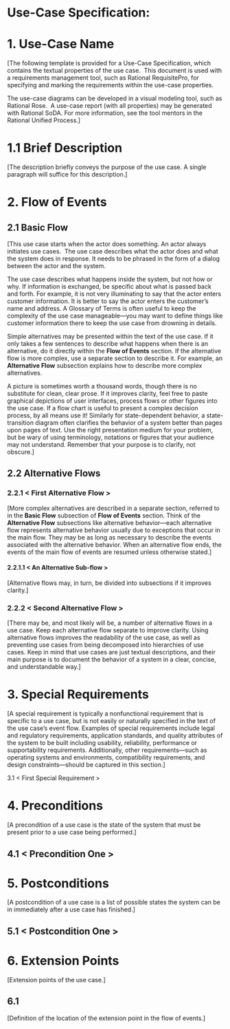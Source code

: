 # Use-Case Specification: <Use-Case Name>

# 1. Use-Case Name

\[The following template is provided for a Use-Case Specification, which contains the textual properties of the use case.  This document is used with a requirements management tool, such as Rational RequisitePro, for specifying and marking the requirements within the use-case properties.

The use-case diagrams can be developed in a visual modeling tool, such as Rational Rose.  A use-case report (with all properties) may be generated with Rational SoDA. For more information, see the tool mentors in the Rational Unified Process.\]

# 1.1 Brief Description

\[The description briefly conveys the purpose of the use case. A single paragraph will suffice for this description.\]

# 2. Flow of Events

## 2.1 Basic Flow

\[This use case starts when the actor does something. An actor always initiates use cases.  The use case describes what the actor does and what the system does in response. It needs to be phrased in the form of a dialog between the actor and the system.

The use case describes what happens inside the system, but not how or why. If information is exchanged, be specific about what is passed back and forth. For example, it is not very illuminating to say that the actor enters customer information. It is better to say the actor enters the customer’s name and address. A Glossary of Terms is often useful to keep the complexity of the use case manageable—you may want to define things like customer information there to keep the use case from drowning in details.

Simple alternatives may be presented within the text of the use case. If it only takes a few sentences to describe what happens when there is an alternative, do it directly within the **Flow of Events** section. If the alternative flow is more complex, use a separate section to describe it. For example, an **Alternative Flow** subsection explains how to describe more complex alternatives.

A picture is sometimes worth a thousand words, though there is no substitute for clean, clear prose. If it improves clarity, feel free to paste graphical depictions of user interfaces, process flows or other figures into the use case. If a flow chart is useful to present a complex decision process, by all means use it! Similarly for state-dependent behavior, a state-transition diagram often clarifies the behavior of a system better than pages upon pages of text. Use the right presentation medium for your problem, but be wary of using terminology, notations or figures that your audience may not understand. Remember that your purpose is to clarify, not obscure.\]

## 2.2 Alternative Flows

### 2.2.1 < First Alternative Flow >

\[More complex alternatives are described in a separate section, referred to in the **Basic Flow** subsection of **Flow of Events** section. Think of the **Alternative Flow** subsections like alternative behavior—each alternative flow represents alternative behavior usually due to exceptions that occur in the main flow. They may be as long as necessary to describe the events associated with the alternative behavior. When an alternative flow ends, the events of the main flow of events are resumed unless otherwise stated.\]

#### 2.2.1.1 < An Alternative Sub-flow >

\[Alternative flows may, in turn, be divided into subsections if it improves clarity.\]

### 2.2.2 < Second Alternative Flow >

\[There may be, and most likely will be, a number of alternative flows in a use case. Keep each alternative flow separate to improve clarity. Using alternative flows improves the readability of the use case, as well as preventing use cases from being decomposed into hierarchies of use cases. Keep in mind that use cases are just textual descriptions, and their main purpose is to document the behavior of a system in a clear, concise, and understandable way.\]

# 3. Special Requirements

\[A special requirement is typically a nonfunctional requirement that is specific to a use case, but is not easily or naturally specified in the text of the use case’s event flow. Examples of special requirements include legal and regulatory requirements, application standards, and quality attributes of the system to be built including usability, reliability, performance or supportability requirements. Additionally, other requirements—such as operating systems and environments, compatibility requirements, and design constraints—should be captured in this section.\]

3.1 < First Special Requirement >

# 4. Preconditions

\[A precondition of a use case is the state of the system that must be present prior to a use case being performed.\]

## 4.1 < Precondition One >

# 5. Postconditions

\[A postcondition of a use case is a list of possible states the system can be in immediately after a use case has finished.\]

## 5.1 < Postcondition One >

# 6. Extension Points

\[Extension points of the use case.\]

## 6.1 <Name of Extension Point>

\[Definition of the location of the extension point in the flow of events.\]
